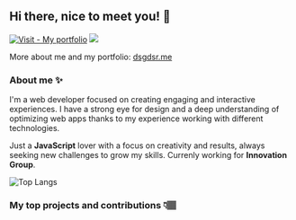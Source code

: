 ## Hi there, nice to meet you! 🤠
[![Visit - My portfolio](https://img.shields.io/badge/Visit-My_portfolio-ff69c1?style=for-the-badge)](https://dsgdsr.me) ![](https://komarev.com/ghpvc/?username=dsgdsr&style=for-the-badge&color=ff69c1)

More about me and my portfolio: [dsgdsr.me](https://dsgdsr.me)

### About me ✨
I'm a web developer focused on creating engaging and interactive experiences. I have a strong eye for design and a deep understanding of optimizing web apps thanks to my experience working with different technologies.

Just a **JavaScript** lover with a focus on creativity and results, always seeking new challenges to grow my skills. Currenly working for __Innovation Group__.

![Top Langs](https://github-readme-stats.vercel.app/api/top-langs/?username=dsgdsr&layout=compact&theme=omni)

### My top projects and contributions 👇🏽

<!--
**DSGDSR/dsgdsr** is a ✨ _special_ ✨ repository because its `README.md` (this file) appears on your GitHub profile.

Here are some ideas to get you started:

- 🔭 I’m currently working on ...
- 🌱 I’m currently learning ...
- 👯 I’m looking to collaborate on ...
- 🤔 I’m looking for help with ...
- 💬 Ask me about ...
- 📫 How to reach me: ...
- 😄 Pronouns: ...
- ⚡ Fun fact: ...
-->
